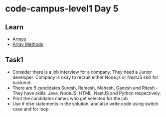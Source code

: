 # code-campus-level1 Day 5

## Learn
- [Arrays](https://javascript.info/array)
- [Array Methods](https://javascript.info/array-methods)

## Task1
- Consider there is a job interview for a company. They need a Junior developer. Company is okay to recruit either Node.js or NestJS skill for backend. 
- There are 5 candidates Suresh, Ramesh, Mahesh, Ganesh and Ritesh - They have skills: Java, NodeJS, HTML, NestJS and Python respectively.
- Print the candidates names who get selected for the job
- Use if else statements in the solution, and also write code using switch case and for loop
